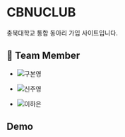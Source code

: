 # CBNUCLUB
충북대학교 통합 동아리 가입 사이트입니다.

## 👩 Team Member
* ![구본영](https://img.shields.io/badge/충북대학교_소프트웨어학과-구본영-red)

* ![신주영](https://img.shields.io/badge/충북대학교_소프트웨어학과-신주영-red)

* ![이하은](https://img.shields.io/badge/충북대학교_소프트웨어학과-이하은-red)

## Demo
```

```
